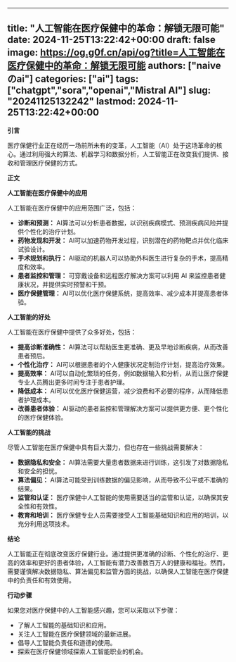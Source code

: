 
---
title: "人工智能在医疗保健中的革命：解锁无限可能"
date: 2024-11-25T13:22:42+00:00
draft: false
image: https://og.g0f.cn/api/og?title=人工智能在医疗保健中的革命：解锁无限可能
authors: ["naiveのai"]
categories: ["ai"]
tags: ["chatgpt","sora","openai","Mistral AI"]
slug: "20241125132242"
lastmod: 2024-11-25T13:22:42+00:00
---
**引言**

医疗保健行业正在经历一场前所未有的变革，人工智能（AI）处于这场革命的核心。通过利用强大的算法、机器学习和数据分析，人工智能正在改变我们提供、接收和管理医疗保健的方式。

**正文**

**人工智能在医疗保健中的应用**

人工智能在医疗保健中的应用范围广泛，包括：

- **诊断和预测：** AI算法可以分析患者数据，以识别疾病模式、预测疾病风险并提供个性化的治疗计划。
- **药物发现和开发：** AI可以加速药物开发过程，识别潜在的药物靶点并优化临床试验设计。
- **手术规划和执行：** AI驱动的机器人可以协助外科医生进行复杂的手术，提高精度和效率。
- **患者监控和管理：** 可穿戴设备和远程医疗解决方案可以利用 AI 来监控患者健康状况，并提供实时预警和干预。
- **医疗保健管理：** AI可以优化医疗保健系统，提高效率、减少成本并提高患者体验。

**人工智能的好处**

人工智能在医疗保健中提供了众多好处，包括：

- **提高诊断准确性：** AI算法可以帮助医生更准确、更及早地诊断疾病，从而改善患者预后。
- **个性化治疗：** AI可以根据患者的个人健康状况定制治疗计划，提高治疗效果。
- **提高效率：** AI可以自动化繁琐的任务，例如数据输入和分析，从而让医疗保健专业人员腾出更多时间专注于患者护理。
- **降低成本：** AI可以优化医疗保健运营，减少浪费和不必要的程序，从而降低患者护理成本。
- **改善患者体验：** AI驱动的患者监控和管理解决方案可以提供更方便、更个性化的医疗保健体验。

**人工智能的挑战**

尽管人工智能在医疗保健中具有巨大潜力，但也存在一些挑战需要解决：

- **数据隐私和安全：** AI算法需要大量患者数据来进行训练，这引发了对数据隐私和安全的担忧。
- **算法偏见：** AI算法可能受到训练数据的偏见影响，从而导致不公平或不准确的结果。
- **监管和认证：** 医疗保健中人工智能的使用需要适当的监管和认证，以确保其安全性和有效性。
- **教育和培训：** 医疗保健专业人员需要接受人工智能基础知识和应用的培训，以充分利用这项技术。

**结论**

人工智能正在彻底改变医疗保健行业。通过提供更准确的诊断、个性化的治疗、更高的效率和更好的患者体验，人工智能有潜力改善数百万人的健康和福祉。然而，需要谨慎解决数据隐私、算法偏见和监管方面的挑战，以确保人工智能在医疗保健中的负责任和有效使用。

**行动步骤**

如果您对医疗保健中的人工智能感兴趣，您可以采取以下步骤：

- 了解人工智能的基础知识和应用。
- 关注人工智能在医疗保健领域的最新进展。
- 倡导人工智能负责任和道德的使用。
- 探索在医疗保健领域探索人工智能职业的机会。